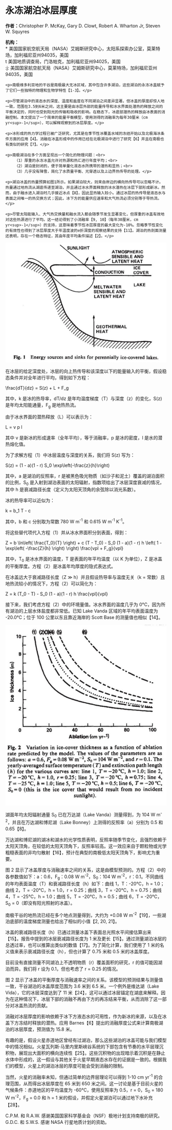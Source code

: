 
<html lang="zh">
<head>
    <meta charset="UTF-8">
    <meta name="viewport" content="width=device-width, initial-scale=1.0">
    <script type="text/javascript" async
            src="https://cdnjs.cloudflare.com/ajax/libs/mathjax/2.7.7/MathJax.js?config=TeX-MML-AM_CHTML">
    </script>
    <title>永冻湖泊冰层厚度</title>
</head>
<body>
    <h1>永冻湖泊冰层厚度</h1>
    <p><strong>作者：</strong>Christopher P. McKay, Gary D. Clowt, Robert A. Wharton Jr, Steven W. Squyres</p>
    <p><strong>机构：</strong><br>
        * 美国国家航空航天局（NASA）艾姆斯研究中心，太阳系探索办公室，莫莱特场，加利福尼亚州94035，美国<br>
        t 美国地质调查局，门洛帕克，加利福尼亚州94025，美国<br>
        :j: 美国国家航空航天局（NASA）艾姆斯研究中心，莫莱特场，加利福尼亚州94035，美国
    </p>

    <p>南极维多利亚地的干谷是南极最大无冰区域，其中包含许多湖泊，这些湖泊的永冻冰盖赋予了它们一些独特的物理和生物学特性【1-3】。</p>

    <p>尽管湖泊中的液态水的深度、温度和盐度在不同湖泊之间差异显著，但冰盖的厚度却惊人地一致，范围在3.5到6米之间，这主要是由冰层外部的能量传导和冰水界面处潜热的释放之间的平衡决定的，同时也受到阳光的传输和吸收的影响。在稳态下，冰底部潜热的释放由冰表面的消融控制。本文提出了一个简单的能量平衡模型，使用测得的消融率为每年30厘米（cm yr<sup>-1</sup>），可以解释观察到的冰层厚度。</p>

    <p>冰形成的热力学过程已被广泛研究，尤其是在季节性冰覆盖水域的冻结开始以及北极海冰条件方面的应用【4】。消融在冰盖形成中的作用已经在北极湖泊中进行了研究【6】并且在南极也有类似的研究【7】。</p>

    <p>南极湖泊在多个方面呈现出一个简化的物理问题：<br>
        （1）厚重的永冻冰盖允许对热源和热汇进行年度平均；<br>
        （2）湖泊是封闭的，便于简单量化液态水所携带的潜热和显热；<br>
        （3）几乎没有降雪，简化了水质量平衡、光穿透以及上边界热传导的处理。</p>

    <p>湖泊冰盖的热量预算如图1所示。如果湖泊较大，则来自岸边的横向热传导可以忽略不计。热量通过地热流从湖底传递至湖泊，并且通过冰水界面释放的冰水潜热在冰层下部形成新冰。然而，由于融水进入湖泊时几乎接近冰点【8】，因此显热输入较小。通过冰层的热传导是液态水与表面之间唯一的热交换方式；因此，冰下方的能量供应速率和大气热流必须分别等于导热流。</p>

    <p>尽管太阳能输入、大气热交换量和融水流入都会随季节发生显著变化，但厚重的冰盖有效地对这些热源进行了平均。这一结论得到了小消融率【9, 10】（每年30厘米，cm yr<sup>-1</sup>）的支持，这意味着季节性冰层厚度的最大变化为-10%。忽略季节性变化的有效性也得到了冰层厚度大于年温度波的e折深度的观察结果的支持【11】。湖泊的热剖面测量还表明，存在一个稳态特征，其由年度平均条件描述【2】。</p>

<img src="WeChatfb23a3849b5e3e8ec39dbb31fd894191.jpg" alt="霍尔湖冰盖气泡照片" />
<p>在冰层的给定深度处，冰层的向上热传导和该深度以下的能量输入的平衡，假设稳态条件并对全年进行平均，得到如下方程：</p>

<p><span class="math"> \frac{dT}{dz} = S(z) + L + F_g </span></p>

<p>其中，k 是冰的热导率，dT/dz 是年均温度梯度（T）与深度（z）的变化，S(z) 是年均太阳能通量，F<sub>g</sub> 是地热热流。</p>

<p>由于冰水界面的潜热释放（L）可以表示为：</p>
<p><span class="math"> L = v p l </span></p>
<p>其中 v 是新冰的形成速率（全年平均），等于消融率，p 是冰的密度，l 是水的潜热熔化值。</p>

<p>为了求解方程（1）中冰层温度与深度的关系，我们将 S(z) 写为：</p>
<p><span class="math"> S(z) = (1 - a)(1 - r) S_0 \exp\left(-\frac{z}{h}\right) </span></p>

<p>其中，a 是湖泊的反照率，r 是被黑色吸光物质（如沙子和泥土）覆盖的湖泊面积的比例，S<sub>0</sub> 是入射到湖泊表面的太阳辐射，指数项给出了冰层深度衰减的情况，其中 h 是衰减路径长度（定义为太阳天顶角的余弦除以消光系数）。</p>

<p>冰的热导率可以近似为：</p>
<p><span class="math"> k = b_1 T - c </span></p>
<p>其中，b 和 c 分别取为常数 780 W m<sup>-1</sup> 和 0.615 W m<sup>-1</sup> K<sup>-1</sup>。</p>

<p>将这些替代项代入方程（1）并从冰水界面积分到表面，得到：</p>
<p><span class="math"> Z = b \ln\left( \frac{T_0}{T} \right) + c (T - T_0) - S_0 (1 - a)(1 - r) h \left( 1 - \exp\left( -\frac{Z}{h} \right) \right) \frac{vpl + F_g}{vpl} </span></p>

<p>其中，T<sub>0</sub> 是冰水界面的温度，T 是表面的年平均温度（以 K 为单位），Z 是冰盖的平衡厚度。方程（2）是冰盖年均厚度的隐式表达式。</p>

<p>在冰盖远大于衰减路径长度（Z ≫ h）并且假设热导率与温度无关（k = 常数）且地热流较小的情况下，方程（2）可以简化为：</p>
<p><span class="math"> Z = k (T_0 - T) - S_0 (1 - a)(1 - r) h \frac{vpl}{vpl} </span></p>

<p>接下来，我们考虑方程（2）中的环境量值。冰水界面的温度几乎为 0°C，因为所有湖泊的上层水体盐度都非常低。已知 Lake Vanda 区域的年平均表面温度为 -20.0°C；位于 100 公里以东且靠近海岸的 Scott Base 的测量值也相似【14】。</p>
<img src="WeChat9adfa69082143dd54c472a92f188b1ec.jpg" alt="霍尔湖冰盖气泡照片" />
<p>湖面年均太阳辐射通量 S<sub>0</sub> 已在万达湖（Lake Vanda）测量得到，为 104 W m<sup>-2</sup>，并且在万达湖和博尼湖（Lake Bonney）上测得的反照率（a）分别为 0.5 和 0.65【8】。</p>
<p>万达湖和博尼湖的湖冰和湖水的光学性质表明，反照率随季节变化，且强烈依赖于太阳天顶角，在较低的太阳天顶角下，反照率较高。这一效应来自于颗粒物或光学粗糙表面的非均匀散射【16】，预计在典型的南极低太阳天顶角下，影响尤为重要。</p>

<p>图 2 显示了冰盖厚度与消融速率之间的关系，这是由模型预测的。方程（2）中的各参数值如下：a：0.6，F<sub>g</sub>：0.08 W m<sup>-2</sup>，S<sub>0</sub>：104 W m<sup>-2</sup>，r：0.1。不同曲线的年均表面温度（T）和衰减路径长度（h）如下：曲线 1，T：-20°C，h = 1.0；曲线 2，T = -20°C，h = 1.0，r = 0.25；曲线 3，T = -20°C，h = 0.75；曲线 4，T = -25°C，h = 1.0；曲线 5，T = -20°C，h = 0.5；曲线 6，T = -20°C，S<sub>0</sub> = 0（即没有阳光照射的冰盖）。</p>

<p>南极干谷的地热流已经在多个地点测量得到，大约为 +0.08 W m<sup>-2</sup>【19】，一些湖泊底部的温度梯度测量也给出了相似的小值【2, 20, 21】。</p>

<p>冰盖的衰减路径长度（h）已通过测量冰盖下表面总光照水平间接估算出来【15】。报告中提到的冰层衰减路径长度为 1 米及更长【15】。通过测量湖泊冰层的总透过率，也可以推算出类似的数值【17】。为了简化计算，我们使用了 1 米的名义值来表示衰减路径长度（h），但也计算了 0.75 米和 0.5 米的冰盖厚度。</p>
<p>目前没有直接测量不同湖泊上不透明物质（r）覆盖面积的研究，r 的值可能因湖泊而异。我们将 r 设为 0.1，但也考虑了 r = 0.25 的情况。</p>

<p>图 2 显示了冰盖的平衡厚度与消融速率之间的关系。该模型的预测结果与测量值一致，干谷湖泊的冰盖厚度范围为 3.6 米到 6.5 米。一个例外是维达湖（Lake Vida），它的冰层深度达到了 11 米【24】，这可以通过冰层锚定在湖底来解释。因为在这种情况下，冰层下部的消融不再由下方的再冻结来平衡，从而消除了这一部分对冰盖热流的贡献。</p>

<p>消融对冰层厚度的影响依赖于冰下方液态水的可用性，作为新冰的来源，以及在冰盖下方冻结时释放的潜热。应用 Barnes【6】提出的消融厚度公式来计算南极湖泊的冰层厚度，预测值为 15.8 米。</p>

<p>有趣的是，假设火星赤道地区曾经有过湖泊，那么这些湖泊的冰盖可能与我们模型中的情况相似。火星瓦列斯·马里内里斯峡谷系统的下部包含有节奏的水平层理沉积物，展现出大面积的横向连续性【25】。这些沉积物的出现暗示着沉积是在静止水体中形成的，这一假设与其他关于火星早期液态水存在的证据是一致的。根据我们的模型，火星上的湖泊冰层的厚度可能会受到消融的限制。</p>

<p>当然，火星的消融率未知，但通过简单的边界层理论可以得到 1-10 cm yr<sup>-1</sup> 的合理范围，从而得出冰层厚度在 65 米到 650 米之间。这一讨论是基于目前火星的气候条件：赤道地区的平均温度为 -60°C，使用反照率为 0.5，r = 0，S<sub>0</sub> = 180 W m<sup>-2</sup>，F<sub>g</sub> = 0.0 和 h = 1 米的假设，并假定火星湖泊可以通过地下水补充【28】。</p>

<p>C.P.M. 和 R.A.W. 感谢美国国家科学基金会（NSF）极地计划支持南极的研究。G.D.C. 和 S.W.S. 感谢 NASA 行星地质计划的资助。</p>
</body>
</html>
